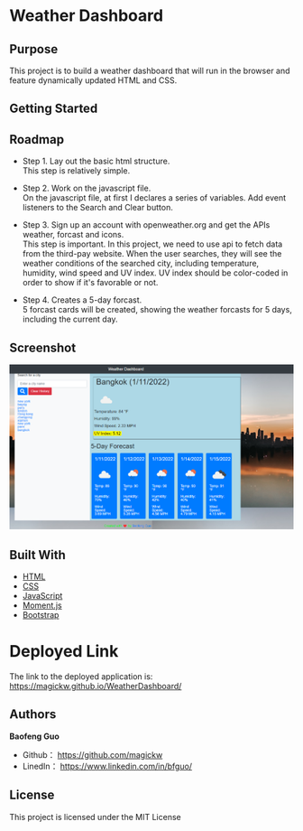 # Weather Dashboard

## Purpose
This project is to build a weather dashboard that will run in the browser and feature dynamically updated HTML and CSS.

## Getting Started


## Roadmap
* Step 1. Lay out the basic html structure.<br>
 This step is relatively simple.<br>

* Step 2. Work on the javascript file.<br>
  On the javascript file, at first I declares a series of variables. Add event listeners to the Search and Clear button.<br>
* Step 3. Sign up an account with openweather.org and get the APIs weather, forcast and icons. <br>
 This step is important. In this project, we need to use api to fetch data from the third-pay website. When the user searches, they will see the weather conditions of the searched city, including temperature, humidity, wind speed and UV index. UV index should be color-coded in order to show if it's favorable or not.<br>

* Step 4. Creates a 5-day forcast.<br>
 5 forcast cards will be created, showing the weather forcasts for 5 days, including the current day.<br>


## Screenshot

<img src="assets/screenshot.png" alt="screenshot" />

## Built With

* [HTML](https://developer.mozilla.org/en-US/docs/Web/HTML)
* [CSS](https://developer.mozilla.org/en-US/docs/Web/CSS)
* [JavaScript](https://developer.mozilla.org/en-US/docs/Web/javascript)
* [Moment.js](https://momentjs.com/docs/)
* [Bootstrap](https://getbootstrap.com/)


# Deployed Link

The link to the deployed application is: https://magickw.github.io/WeatherDashboard/


## Authors

**Baofeng Guo**

- Github： https://github.com/magickw
- LinedIn： https://www.linkedin.com/in/bfguo/


## License
This project is licensed under the MIT License


